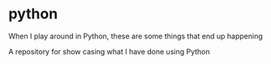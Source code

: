 # python
When I play around in Python, these are some things that end up happening

A repository for show casing what I have done using Python
